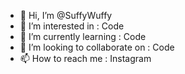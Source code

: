 - 👋 Hi, I’m @SuffyWuffy
- 👀 I’m interested in : Code
- 🌱 I’m currently learning : Code
- 💞️ I’m looking to collaborate on : Code
- 📫 How to reach me : Instagram

<!---
SuffyWuffy/SuffyWuffy is a ✨ special ✨ repository because its `README.md` (this file) appears on your GitHub profile.
You can click the Preview link to take a look at your changes.
--->
